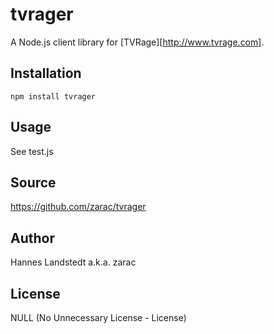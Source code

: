 # tvrager
A Node.js client library for [TVRage][http://www.tvrage.com].

## Installation
    npm install tvrager

## Usage
See test.js

## Source
https://github.com/zarac/tvrager

## Author
Hannes Landstedt a.k.a. zarac

## License
NULL (No Unnecessary License - License)
